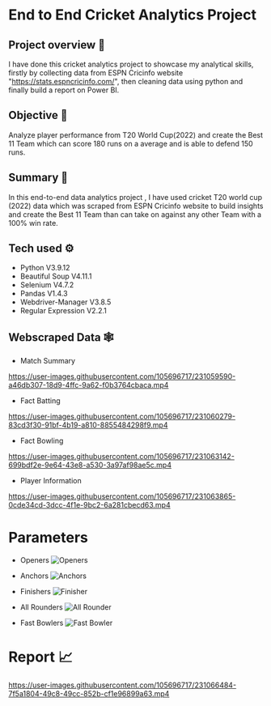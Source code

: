 
# End to End Cricket Analytics Project

## Project overview 👀


 I have done this cricket analytics project to showcase my analytical skills, firstly by collecting data from ESPN Cricinfo website "https://stats.espncricinfo.com/", then cleaning data using python and finally build a report on Power BI.

## Objective 🎯

Analyze player performance from T20 World Cup(2022) and create the Best 11 Team which can score 180 runs on a average and is able to defend 150 runs.

## Summary 🔔

In this end-to-end data analytics project , I have used cricket T20 world cup (2022) data which was scraped from ESPN Cricinfo website to build insights and create the Best 11 Team than can take on against any other Team with a 100% win rate.

## Tech used ⚙️

* Python V3.9.12
* Beautiful Soup V4.11.1
* Selenium V4.7.2
* Pandas V1.4.3
* Webdriver-Manager V3.8.5
* Regular Expression V2.2.1


## Webscraped Data 🕸️

* Match Summary
 

https://user-images.githubusercontent.com/105696717/231059590-a46db307-18d9-4ffc-9a62-f0b3764cbaca.mp4


* Fact Batting



https://user-images.githubusercontent.com/105696717/231060279-83cd3f30-91bf-4b19-a810-8855484298f9.mp4




* Fact Bowling



https://user-images.githubusercontent.com/105696717/231063142-699bdf2e-9e64-43e8-a530-3a97af98ae5c.mp4



* Player Information



https://user-images.githubusercontent.com/105696717/231063865-0cde34cd-3dcc-4f1e-9bc2-6a281cbecd63.mp4


# Parameters
 * Openers
   ![Openers](https://user-images.githubusercontent.com/105696717/231073555-4fc9a537-e697-48ae-8c9f-eb8b98b5281b.jpg)

 * Anchors
   ![Anchors](https://user-images.githubusercontent.com/105696717/231073665-03f672c1-76d4-47e4-97ad-418fa0aeb57e.jpg)
 
 * Finishers
   ![Finisher](https://user-images.githubusercontent.com/105696717/231073795-528bf251-0b64-4842-a34d-baee61792e8a.jpg)

* All Rounders
   ![All Rounder](https://user-images.githubusercontent.com/105696717/231073894-523e8bd5-dac6-44a7-811a-77a2dd3b4793.jpg)

* Fast Bowlers
   ![Fast Bowler](https://user-images.githubusercontent.com/105696717/231073952-3431a94d-5d4d-4520-8bff-bbd6d9148336.jpg)


# Report 📈

https://user-images.githubusercontent.com/105696717/231066484-7f5a1804-49c8-49cc-852b-cf1e96899a63.mp4



